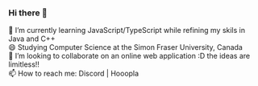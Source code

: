 ### Hi there 👋


🌱 I’m currently learning JavaScript/TypeScript while refining my skils in Java and C++ <br/>
😄 Studying Computer Science at the Simon Fraser University, Canada <br/>
👯 I’m looking to collaborate on an online web application :D the ideas are limitless!! <br/>
📫 How to reach me: Discord | Hooopla
<!--
**Hooopla/Hooopla** is a ✨ _special_ ✨ repository because its `README.md` (this file) appears on your GitHub profile.

Here are some ideas to get you started:

- 🔭 I’m currently working on ...
- 🌱 I’m currently learning ...
- 
- 🤔 I’m looking for help with ...
- 💬 Ask me about ...
- 
-  Pronouns: ...
- ⚡ Fun fact: ...
-->
